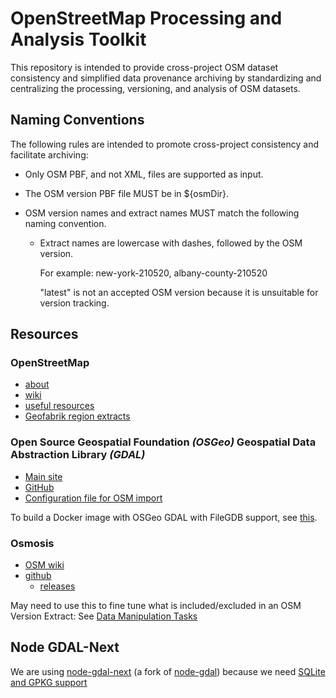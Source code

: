 <!-- markdownlint-disable MD013 -->

# OpenStreetMap Processing and Analysis Toolkit

This repository is intended to provide cross-project OSM dataset consistency
and simplified data provenance archiving by standardizing and centralizing
the processing, versioning, and analysis of OSM datasets.

## Naming Conventions

The following rules are intended to promote cross-project consistency and facilitate archiving:

- Only OSM PBF, and not XML, files are supported as input.
- The OSM version PBF file MUST be in ${osmDir}.
- OSM version names and extract names MUST match the following naming convention.

  - Extract names are lowercase with dashes, followed by the OSM version.

    For example: new-york-210520, albany-county-210520

    "latest" is not an accepted OSM version because it is unsuitable for version tracking.

## Resources

### OpenStreetMap

- [about](https://www.openstreetmap.org/about)
- [wiki](https://wiki.openstreetmap.org/wiki/Main_Page)
- [useful resources](https://labs.mapbox.com/mapping/becoming-a-power-mapper/useful-osm-resources/)
- [Geofabrik region extracts](http://download.geofabrik.de/openstreetmap/)

### Open Source Geospatial Foundation _(OSGeo)_ Geospatial Data Abstraction Library _(GDAL)_

- [Main site](https://www.gdal.org)
- [GitHub](https://github.com/OSGeo/gdal)
- [Configuration file for OSM import](https://github.com/OSGeo/gdal/blob/master/gdal/data/osmconf.ini)

To build a Docker image with OSGeo GDAL with FileGDB support, see
[this](https://github.com/availabs/NYS_RIS_ProcessingAndAnalysis_Toolkit/tree/main/buildOSGeoWitFileGdbSupport/versions/3.2.3/ubuntu_full).

### Osmosis

- [OSM wiki](https://wiki.openstreetmap.org/wiki/Osmosis)
- [github](https://github.com/openstreetmap/osmosis)
  - [releases](https://github.com/openstreetmap/osmosis/releases)

May need to use this to fine tune what is included/excluded in an OSM Version Extract: See
[Data Manipulation Tasks](https://wiki.openstreetmap.org/wiki/Osmosis/Detailed_Usage_0.48#--tag-filter_.28--tf.29)

## Node GDAL-Next

We are using [node-gdal-next](https://github.com/contra/node-gdal-next)
(a fork of [node-gdal](https://github.com/naturalatlas/node-gdal)) because we need
[SQLite and GPKG support](https://github.com/naturalatlas/node-gdal/pull/260#issuecomment-597697047)
